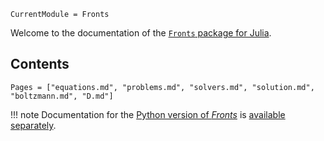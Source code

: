 ```@meta
CurrentModule = Fronts
```

Welcome to the documentation of the [`Fronts` package for Julia](https://github.com/gerlero/Fronts.jl). 

## Contents

```@contents
Pages = ["equations.md", "problems.md", "solvers.md", "solution.md", "boltzmann.md", "D.md"]
```

!!! note
    Documentation for the [Python version of _Fronts_](https://github.com/gerlero/fronts) is [available separately](https://fronts.readthedocs.io).
